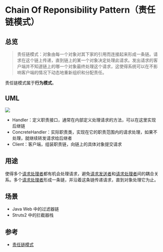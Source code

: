 # Chain Of Reponsibility Pattern（责任链模式）

## 总览

> 责任链模式：对象由每一个对象对其下家的引用而连接起来形成一条链。请求在这个链上传递，直到链上的某一个对象决定处理此请求。发出请求的客户端并不知道链上的哪一个对象最终处理这个请求，这使得系统可以在不影响客户端的情况下动态地重新组织和分配责任。

责任链模式属于**行为模式**。

## UML

<img src="https://yuml.me/diagram/nofunky/class/[Handler%7Csuccessor:%20Handler%7C+setSuccessor():%20void;+handleRequest():%20void;],[ConcreteHandlerA%7C%7C+handleRequest():%20void],[ConcreteHandlerB%7C%7C+handleRequest():%20void],[Client%7C%7C],[Handler]%5E-[ConcreteHandlerA],[Handler]%5E-[ConcreteHandlerB],[Handler]%3C%3E-%3E[Handler],[Client]-.-%3E[Handler]">

- Handler：定义职责接口，通常在内部定义处理请求的方法，可以在这里实现后继链
- ConcreteHandler：实际职责类，实现在它的职责范围内的请求处理，如果不处理，就继续转发请求给后继者
- Client：客户端，组装职责链，向链上的具体对象提交请求

## 用途

使得多个<u>请求处理者</u>都有机会处理请求，避免<u>请求发送者</u>和<u>请求处理者</u>间的耦合关系。多个<u>请求处理者</u>形成一条链，并沿着这条链传递请求，直到对象处理它为止。

## 场景

- Java Web 中的过滤器链
- Struts2 中的拦截器栈

## 参考

- [责任链模式](http://www.runoob.com/design-pattern/chain-of-responsibility-pattern.html)
